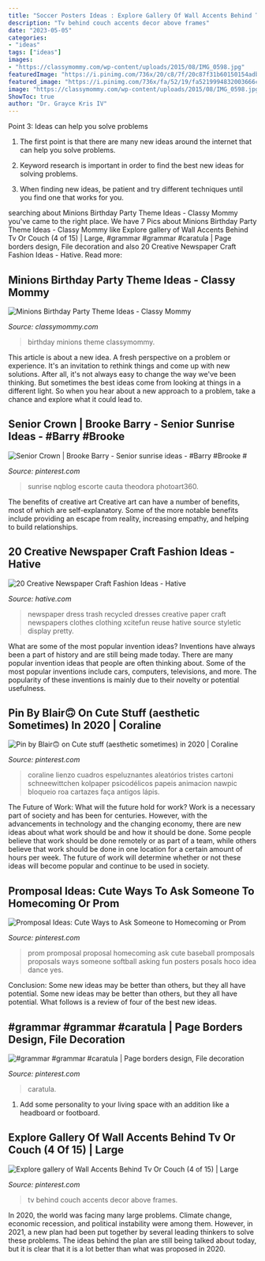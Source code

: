 ```yaml
---
title: "Soccer Posters Ideas : Explore Gallery Of Wall Accents Behind Tv Or Couch (4 Of 15)"
description: "Tv behind couch accents decor above frames"
date: "2023-05-05"
categories:
- "ideas"
tags: ["ideas"]
images:
- "https://classymommy.com/wp-content/uploads/2015/08/IMG_0598.jpg"
featuredImage: "https://i.pinimg.com/736x/20/c8/7f/20c87f31b60150154adb52c392384262.jpg"
featured_image: "https://i.pinimg.com/736x/fa/52/19/fa5219994832003666cf5e602d40c381.jpg"
image: "https://classymommy.com/wp-content/uploads/2015/08/IMG_0598.jpg"
ShowToc: true
author: "Dr. Grayce Kris IV"
---
```



Point 3: Ideas can help you solve problems
1. The first point is that there are many new ideas around the internet that can help you solve problems.
2. Keyword research is important in order to find the best new ideas for solving problems.

3. When finding new ideas, be patient and try different techniques until you find one that works for you.

	

		
searching about Minions Birthday Party Theme Ideas - Classy Mommy you've came to the right place. We have 7 Pics about Minions Birthday Party Theme Ideas - Classy Mommy like Explore gallery of Wall Accents Behind Tv Or Couch (4 of 15) | Large, #grammar #grammar #caratula | Page borders design, File decoration and also 20 Creative Newspaper Craft Fashion Ideas - Hative. Read more:
		
    
## Minions Birthday Party Theme Ideas - Classy Mommy

<img loading=lazy src="https://classymommy.com/wp-content/uploads/2015/08/IMG_0598.jpg" onerror="this.onerror=null;this.src='https://tse3.mm.bing.net/th?id=OIP.9BjioKepljnWhUz8jmRmqAHaKX&amp;pid=15.1';" alt="Minions Birthday Party Theme Ideas - Classy Mommy">

_Source: classymommy.com_

>birthday minions theme classymommy. 

	

This article is about a new idea. A fresh perspective on a problem or experience. It's an invitation to rethink things and come up with new solutions. After all, it's not always easy to change the way we've been thinking. But sometimes the best ideas come from looking at things in a different light. So when you hear about a new approach to a problem, take a chance and explore what it could lead to.

    
## Senior Crown | Brooke Barry - Senior Sunrise Ideas - #Barry #Brooke #

<img loading=lazy src="https://i.pinimg.com/736x/fa/52/19/fa5219994832003666cf5e602d40c381.jpg" onerror="this.onerror=null;this.src='https://tse2.mm.bing.net/th?id=OIP.Ur8aCex1UA4QLqeiAv1VvgHaNK&amp;pid=15.1';" alt="Senior Crown | Brooke Barry - Senior sunrise ideas - #Barry #Brooke #">

_Source: pinterest.com_

>sunrise nqblog escorte cauta theodora photoart360. 

	

The benefits of creative art
Creative art can have a number of benefits, most of which are self-explanatory. Some of the more notable benefits include providing an escape from reality, increasing empathy, and helping to build relationships.

    
## 20 Creative Newspaper Craft Fashion Ideas - Hative

<img loading=lazy src="https://hative.com/wp-content/uploads/2014/10/newspaper-craft-fashion-ideas/15-creative-newspaper-craft-fashion-ideas.jpg" onerror="this.onerror=null;this.src='https://tse4.mm.bing.net/th?id=OIP.IejDamsUQNQSrqNCzMfXuQHaKo&amp;pid=15.1';" alt="20 Creative Newspaper Craft Fashion Ideas - Hative">

_Source: hative.com_

>newspaper dress trash recycled dresses creative paper craft newspapers clothes clothing xcitefun reuse hative source styletic display pretty. 

	

What are some of the most popular invention ideas?
Inventions have always been a part of history and are still being made today. There are many popular invention ideas that people are often thinking about. Some of the most popular inventions include cars, computers, televisions, and more. The popularity of these inventions is mainly due to their novelty or potential usefulness.

    
## Pin By Blair🙃 On Cute Stuff (aesthetic Sometimes) In 2020 | Coraline

<img loading=lazy src="https://i.pinimg.com/736x/32/ad/e6/32ade641fd4a55339dcefcb6a563ffb7.jpg" onerror="this.onerror=null;this.src='https://tse1.mm.bing.net/th?id=OIP.aJn0YXmKs1sPRJiGelDVCQHaNR&amp;pid=15.1';" alt="Pin by Blair🙃 on Cute stuff (aesthetic sometimes) in 2020 | Coraline">

_Source: pinterest.com_

>coraline lienzo cuadros espeluznantes aleatórios tristes cartoni schneewittchen kolpaper psicodélicos papeis animacion nawpic bloqueio roa cartazes faça antigos lápis. 

	

The Future of Work: What will the future hold for work?
Work is a necessary part of society and has been for centuries. However, with the advancements in technology and the changing economy, there are new ideas about what work should be and how it should be done. Some people believe that work should be done remotely or as part of a team, while others believe that work should be done in one location for a certain amount of hours per week. The future of work will determine whether or not these ideas will become popular and continue to be used in society.

    
## Promposal Ideas: Cute Ways To Ask Someone To Homecoming Or Prom

<img loading=lazy src="https://i.pinimg.com/736x/20/c8/7f/20c87f31b60150154adb52c392384262.jpg" onerror="this.onerror=null;this.src='https://tse2.mm.bing.net/th?id=OIP.5GiFk6r7vykdJ_TsVHsNEwHaJ4&amp;pid=15.1';" alt="Promposal Ideas: Cute Ways to Ask Someone to Homecoming or Prom">

_Source: pinterest.com_

>prom promposal proposal homecoming ask cute baseball promposals proposals ways someone softball asking fun posters posals hoco idea dance yes. 

	

Conclusion: Some new ideas may be better than others, but they all have potential.
Some new ideas may be better than others, but they all have potential. What follows is a review of four of the best new ideas.

    
## #grammar #grammar #caratula | Page Borders Design, File Decoration

<img loading=lazy src="https://i.pinimg.com/736x/3e/9b/3e/3e9b3ed94c64ea5115550a7d8a6a05d8.jpg" onerror="this.onerror=null;this.src='https://tse1.mm.bing.net/th?id=OIP.1E8eb1MBpUOQmTw1J1TEEgHaNK&amp;pid=15.1';" alt="#grammar #grammar #caratula | Page borders design, File decoration">

_Source: pinterest.com_

>caratula. 

	

1. Add some personality to your living space with an addition like a headboard or footboard.

    
## Explore Gallery Of Wall Accents Behind Tv Or Couch (4 Of 15) | Large

<img loading=lazy src="https://i.pinimg.com/736x/a6/ce/d1/a6ced1809674ab60d954adf5782f4d97.jpg" onerror="this.onerror=null;this.src='https://tse4.mm.bing.net/th?id=OIP.ERJZu1S-1jBJL2sePG61OwHaJ3&amp;pid=15.1';" alt="Explore gallery of Wall Accents Behind Tv Or Couch (4 of 15) | Large">

_Source: pinterest.com_

>tv behind couch accents decor above frames. 

	

In 2020, the world was facing many large problems. Climate change, economic recession, and political instability were among them. However, in 2021, a new plan had been put together by several leading thinkers to solve these problems. The ideas behind the plan are still being talked about today, but it is clear that it is a lot better than what was proposed in 2020.

